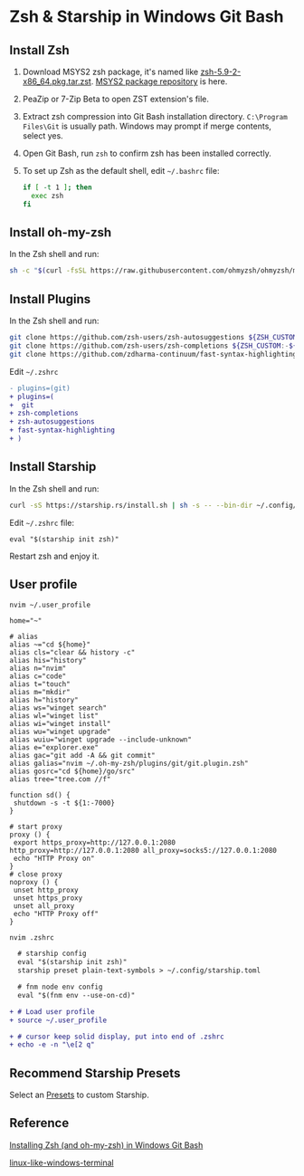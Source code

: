 # Zsh & Starship in Windows Git Bash

## Install Zsh

1. Download MSYS2 zsh package, it's named like [zsh-5.9-2-x86_64.pkg.tar.zst](https://mirror.msys2.org/msys/x86_64/zsh-5.9-2-x86_64.pkg.tar.zst). [MSYS2 package repository](https://packages.msys2.org/package/zsh?repo=msys&variant=x86_64) is here.
2. PeaZip or 7-Zip Beta to open ZST extension's file.
3. Extract zsh compression into Git Bash installation directory. `C:\Program Files\Git` is usually path. Windows may prompt if merge contents, select yes.
4. Open Git Bash, run `zsh` to confirm zsh has been installed correctly.
5. To set up Zsh as the default shell, edit `~/.bashrc` file:

   ```bash
   if [ -t 1 ]; then
     exec zsh
   fi

   ```

## Install oh-my-zsh

In the Zsh shell and run:

```bash
sh -c "$(curl -fsSL https://raw.githubusercontent.com/ohmyzsh/ohmyzsh/master/tools/install.sh)"

```

## Install Plugins

In the Zsh shell and run:

```bash
git clone https://github.com/zsh-users/zsh-autosuggestions ${ZSH_CUSTOM:-~/.oh-my-zsh/custom}/plugins/zsh-autosuggestions
git clone https://github.com/zsh-users/zsh-completions ${ZSH_CUSTOM:-${ZSH:-~/.oh-my-zsh}/custom}/plugins/zsh-completions
git clone https://github.com/zdharma-continuum/fast-syntax-highlighting.git ${ZSH_CUSTOM:-$HOME/.oh-my-zsh/custom}/plugins/fast-syntax-highlighting

```

Edit `~/.zshrc`

```diff
- plugins=(git)
+ plugins=(
+  git
+ zsh-completions
+ zsh-autosuggestions
+ fast-syntax-highlighting
+ )

```

## Install Starship

In the Zsh shell and run:

```bash
curl -sS https://starship.rs/install.sh | sh -s -- --bin-dir ~/.config/starship

```

Edit `~/.zshrc` file:

```plaintext
eval "$(starship init zsh)"
```

Restart zsh and enjoy it.

## User profile

`nvim ~/.user_profile`

```shell
home="~"

# alias
alias ~="cd ${home}"
alias cls="clear && history -c"
alias his="history"
alias n="nvim"
alias c="code"
alias t="touch"
alias m="mkdir"
alias h="history"
alias ws="winget search"
alias wl="winget list"
alias wi="winget install"
alias wu="winget upgrade"
alias wuiu="winget upgrade --include-unknown"
alias e="explorer.exe"
alias gac="git add -A && git commit"
alias galias="nvim ~/.oh-my-zsh/plugins/git/git.plugin.zsh"
alias gosrc="cd ${home}/go/src"
alias tree="tree.com //f"

function sd() {
 shutdown -s -t ${1:-7000}
}

# start proxy
proxy () {
 export https_proxy=http://127.0.0.1:2080 http_proxy=http://127.0.0.1:2080 all_proxy=socks5://127.0.0.1:2080
 echo "HTTP Proxy on"
}
# close proxy
noproxy () {
 unset http_proxy
 unset https_proxy
 unset all_proxy
 echo "HTTP Proxy off"
}

```

`nvim .zshrc`

```diff
  # starship config
  eval "$(starship init zsh)"
  starship preset plain-text-symbols > ~/.config/starship.toml

  # fnm node env config
  eval "$(fnm env --use-on-cd)"

+ # Load user profile
+ source ~/.user_profile

+ # cursor keep solid display, put into end of .zshrc
+ echo -e -n "\e[2 q"


```

## Recommend Starship Presets

Select an [Presets](https://starship.rs/presets/) to custom Starship.

## Reference

[Installing Zsh (and oh-my-zsh) in Windows Git Bash](https://dominikrys.com/posts/zsh-in-git-bash-on-windows/)

[linux-like-windows-terminal](https://github.com/Kyza/linux-like-windows-terminal)
